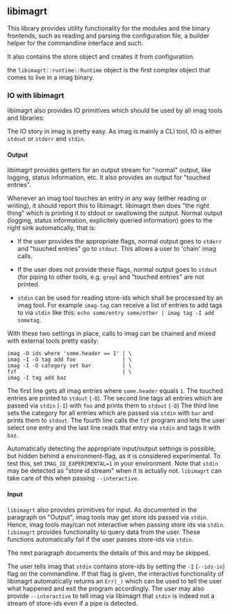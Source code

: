 ## libimagrt

This library provides utility functionality for the modules and the binary
frontends, such as reading and parsing the configuration file, a builder
helper for the commandline interface and such.

It also contains the store object and creates it from configuration.

the `libimagrt::runtime::Runtime` object is the first complex object that comes
to live in a imag binary.


### IO with libimagrt

libimagrt also provides IO primitives which should be used by all imag tools and
libraries:

The IO story in imag is pretty easy. As imag is mainly a CLI tool, IO is either
`stdout` or `stderr` and `stdin`.


#### Output

libimagrt provides getters for an output stream for "normal" output, like
logging, status information, etc. It also provides an output for "touched
entries".

Whenever an imag tool touches an entry in any way (either reading or writing),
it should report this to libimagrt. libimagrt then does "the right thing" which
is printing it to stdout or swallowing the output.
Normal output (logging, status information, explicitely queried information)
goes to the right sink automatically, that is:

* If the user provides the appropriate flags, normal output goes to `stderr` and
  "touched entries" go to `stdout`. This allows a user to 'chain' imag calls.
* If the user does not provide these flags, normal output goes to `stdout` (for
  piping to other tools, e.g. `grep`) and "touched entries" are not printed.

* `stdin` can be used for reading store-ids which shall be processed by an imag
  tool. For example `imag-tag` can receive a list of entries to add tags to via
  `stdin` like this: `echo some/entry some/other | imag tag -I add sometag`.

With these two settings in place, calls to imag can be chained and mixed with
external tools pretty easily:

```
imag -O ids where 'some.header == 1' | \
imag -I -O tag add foo               | \
imag -I -O category set bar          | \
fzf                                  | \
imag -I tag add baz
```

The first line gets all imag entries where `some.header` equals `1`. The touched
entries are printed to `stdout` (`-O`).
The second line tags all entries which are passed via `stdin` (`-I`) with `foo`
and prints them to `stdout` (`-O`)
The third line sets the category for all entries which are passed via `stdin`
with `bar` and prints them to `stdout`.
The fourth line calls the `fzf` program and lets the user select one entry
and the last line reads that entry via `stdin` and tags it with `baz`.

Automatically detecting the appropriate input/output settings is possible, but
hidden behind a environment-flag, as it is considered experimental.
To test this, set `IMAG_IO_EXPERIMENTAL=1` in your environment.
Note that `stdin` may be detected as "store id stream" when it is actually not.
`libimagrt` can take care of this when passing `--interactive`.


#### Input

`libimagrt` also provides primitives for input. As documented in the paragraph
on "Output", imag tools may get store ids passed via `stdin`.
Hence, imag tools may/can not interactive when passing store ids via `stdin`.
`libimagrt` provides functionality to query data from the user. These functions
automatically fail if the user passes store-ids via `stdin`.

The next paragraph documents the details of this and may be skipped.

The user tells imag that `stdin` contains store-ids by setting the `-I`
(`--ids-in`) flag on the commandline. If that flag is given, the interactive
functionality of libimagrt automatically returns an `Err(_)` which can be used
to tell the user what happened and exit the program accordingly.
The user may also provide `--interactive` to tell imag via libimagrt that
`stdin` is indeed not a stream of store-ids even if a pipe is detected.



